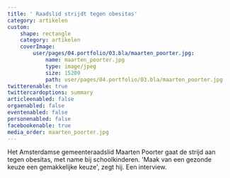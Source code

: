 ```yaml
---
title: ' Raadslid strijdt tegen obesitas'
category: artikelen
custom:
    shape: rectangle
    category: artikelen
    coverImage:
        user/pages/04.portfolio/03.bla/maarten_poorter.jpg:
            name: maarten_poorter.jpg
            type: image/jpeg
            size: 15209
            path: user/pages/04.portfolio/03.bla/maarten_poorter.jpg
twitterenable: true
twittercardoptions: summary
articleenabled: false
orgaenabled: false
eventenabled: false
personenabled: false
facebookenable: true
media_order: maarten_poorter.jpg
---
```


<p>Het Amsterdamse gemeenteraadslid Maarten Poorter gaat de strijd aan tegen obesitas, met name bij schoolkinderen. 'Maak van een gezonde keuze een gemakkelijke keuze', zegt hij. Een interview.</p>
